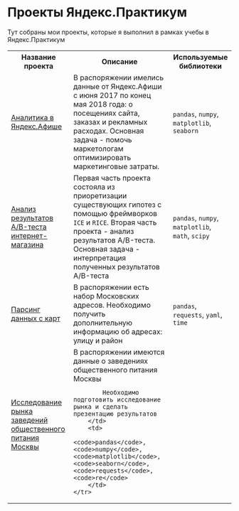 # Проекты Яндекс.Практикум

Тут собраны мои проекты, которые я выполнил в рамках учебы в Яндекс.Практикум

<table>
	<tr>
		<th>Название проекта</th>
		<th>Описание</th>
		<th>Используемые библиотеки</th>
	</tr>
	<tr>
		<td>
			<a href="https://github.com/stas-chuprinskiy/praktikum_projects/tree/master/yandex-afisha" alt="Аналитика в Яндекс.Афише">Аналитика в Яндекс.Афише</a>
		</td>
		<td>
			В распоряжении имелись данные от Яндекс.Афиши с июня 2017 по конец мая 2018 года:
			о посещениях сайта, заказах и рекламных расходах. Основная задача - помочь маркетологам оптимизировать маркетинговые затраты.
		</td>
		<td>
			<code>pandas</code>, <code>numpy</code>, <code>matplotlib</code>, <code>seaborn</code>
		</td>
	</tr>
	<tr>
		<td>
			<a href="https://github.com/stas-chuprinskiy/praktikum_projects/tree/master/ab-analysis" alt="Анализ результатов A/B-теста интернет-магазина">Анализ результатов A/B-теста интернет-магазина</a>
		</td>
		<td>
			Первая часть проекта состояла из приоретизации существующих гипотез с помощью фреймворков <code>ICE</code> и <code>RICE</code>.
			Вторая часть проекта - анализ результатов A/B-теста. Основная задача - интерпретация полученных результатов A/B-теста
		</td>
		<td>
			<code>pandas</code>, <code>numpy</code>, <code>matplotlib</code>, <code>math</code>, <code>scipy</code>
		</td>
	</tr>
	<tr>
		<td>
			<a href="https://github.com/stas-chuprinskiy/praktikum_projects/tree/master/get-address-info-geocoder" alt="Парсинг данных с карт">Парсинг данных с карт</a>
		</td>
		<td>
			В распоряжении есть набор Московских адресов. Необходимо получить дополнительную информацию об адресах: улицу и район
		</td>
		<td>
			<code>pandas</code>, <code>requests</code>, <code>yaml</code>, <code>time</code>
		</td>
	</tr>
	<tr>
		<td>
			<a href="https://github.com/stas-chuprinskiy/praktikum_projects/tree/master/market-analysis" alt="Исследование рынка заведений общественного питания Москвы">Исследование рынка заведений общественного питания Москвы</a>
		</td>
		<td>
			В распоряжении имеются данные о заведениях общественного питания Москвы

			Необходимо подготовить исследование рынка и сделать презентацию результатов
		</td>
		<td>
			<code>pandas</code>, <code>numpy</code>, <code>matplotlib</code>, <code>seaborn</code>, <code>requests</code>, <code>re</code>
		</td>
	</tr>
</table>